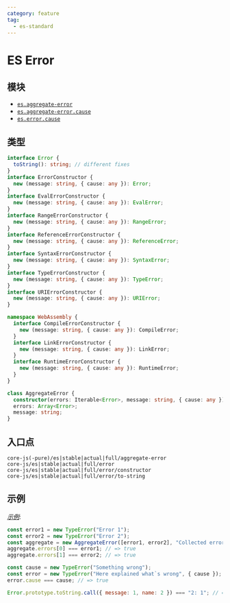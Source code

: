 ```yaml
---
category: feature
tag:
  - es-standard
---
```


# ES Error

## 模块

- [`es.aggregate-error`](https://github.com/zloirock/core-js/blob/master/packages/core-js/modules/es.aggregate-error.js)
- [`es.aggregate-error.cause`](https://github.com/zloirock/core-js/blob/master/packages/core-js/modules/es.aggregate-error.cause.js)
- [`es.error.cause`](https://github.com/zloirock/core-js/blob/master/packages/core-js/modules/es.error.cause.js)

## 类型

```ts
interface Error {
  toString(): string; // different fixes
}
interface ErrorConstructor {
  new (message: string, { cause: any }): Error;
}
interface EvalErrorConstructor {
  new (message: string, { cause: any }): EvalError;
}
interface RangeErrorConstructor {
  new (message: string, { cause: any }): RangeError;
}
interface ReferenceErrorConstructor {
  new (message: string, { cause: any }): ReferenceError;
}
interface SyntaxErrorConstructor {
  new (message: string, { cause: any }): SyntaxError;
}
interface TypeErrorConstructor {
  new (message: string, { cause: any }): TypeError;
}
interface URIErrorConstructor {
  new (message: string, { cause: any }): URIError;
}

namespace WebAssembly {
  interface CompileErrorConstructor {
    new (message: string, { cause: any }): CompileError;
  }
  interface LinkErrorConstructor {
    new (message: string, { cause: any }): LinkError;
  }
  interface RuntimeErrorConstructor {
    new (message: string, { cause: any }): RuntimeError;
  }
}

class AggregateError {
  constructor(errors: Iterable<Error>, message: string, { cause: any });
  errors: Array<Error>;
  message: string;
}
```

## 入口点

```
core-js(-pure)/es|stable|actual|full/aggregate-error
core-js/es|stable|actual|full/error
core-js/es|stable|actual|full/error/constructor
core-js/es|stable|actual|full/error/to-string
```

## 示例

[_示例_](https://is.gd/1SufcH):

```js
const error1 = new TypeError("Error 1");
const error2 = new TypeError("Error 2");
const aggregate = new AggregateError([error1, error2], "Collected errors");
aggregate.errors[0] === error1; // => true
aggregate.errors[1] === error2; // => true

const cause = new TypeError("Something wrong");
const error = new TypeError("Here explained what`s wrong", { cause });
error.cause === cause; // => true

Error.prototype.toString.call({ message: 1, name: 2 }) === "2: 1"; // => true
```
